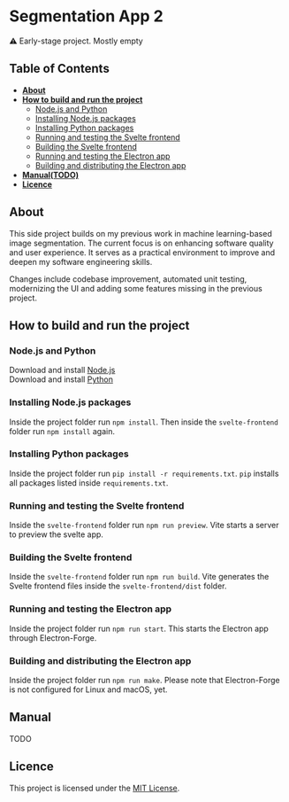 # Segmentation App 2 

⚠️ Early-stage project. Mostly empty

## Table of Contents

- **[About](#about)**
- **[How to build and run the project](#how-to-build-and-run-the-project)**
  - [Node.js and Python](#nodejs-and-python)
  - [Installing Node.js packages](#installing-nodejs-packages)
  - [Installing Python packages](#installing-python-packages)
  - [Running and testing the Svelte frontend](#running-and-testing-the-svelte-frontend)
  - [Building the Svelte frontend](#building-the-svelte-frontend)
  - [Running and testing the Electron app](#running-and-testing-the-electron-app)
  - [Building and distributing the Electron app](#building-and-distributing-the-electron-app)
- **[Manual(TODO)](#manual)**
- **[Licence](#licence)**

## About

This side project builds on my previous work in machine learning-based image segmentation. The current focus is on enhancing software quality and user experience. It serves as a practical environment to improve and deepen my software engineering skills.

Changes include codebase improvement, automated unit testing, modernizing the UI and adding some features missing in the previous project.

## How to build and run the project

### Node.js and Python

Download and install [Node.js](https://nodejs.org/en/download)  
Download and install [Python](https://www.python.org/downloads/)

### Installing Node.js packages

Inside the project folder run `npm install`. Then inside the `svelte-frontend` folder run `npm install` again.

### Installing Python packages

Inside the project folder run `pip install -r requirements.txt`. `pip` installs all packages
listed inside `requirements.txt`.

### Running and testing the Svelte frontend

Inside the `svelte-frontend` folder run `npm run preview`. Vite starts a server to preview
the svelte app.

### Building the Svelte frontend

Inside the `svelte-frontend` folder run `npm run build`. Vite generates the Svelte frontend
files inside the `svelte-frontend/dist` folder.

### Running and testing the Electron app

Inside the project folder run `npm run start`. This starts the Electron app through Electron-Forge.

### Building and distributing the Electron app

Inside the project folder run `npm run make`. Please note that Electron-Forge is not configured for Linux and macOS, yet.

## Manual

TODO

## Licence

This project is licensed under the [MIT License](LICENSE).
